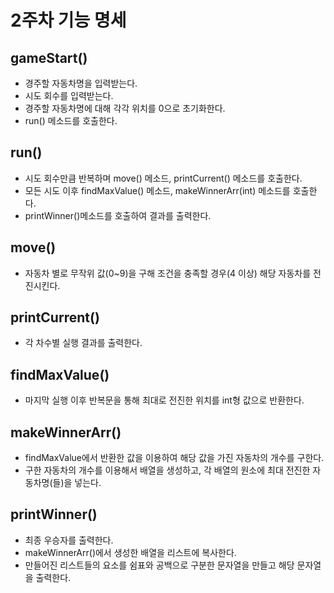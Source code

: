 # 2주차 기능 명세

## gameStart()
- 경주할 자동차명을 입력받는다.
- 시도 회수를 입력받는다.
- 경주할 자동차명에 대해 각각 위치를 0으로 초기화한다.
- run() 메소드를 호출한다.

## run()
- 시도 회수만큼 반복하며 move() 메소드, printCurrent() 메소드를 호출한다.
- 모든 시도 이후 findMaxValue() 메소드, makeWinnerArr(int) 메소드를 호출한다. 
- printWinner()메소드를 호출하여 결과를 출력한다.

## move()
- 자동차 별로 무작위 값(0~9)을 구해 조건을 충족할 경우(4 이상) 해당 자동차를 전진시킨다.

## printCurrent()
- 각 차수별 실행 결과를 출력한다.

## findMaxValue()
- 마지막 실행 이후 반복문을 통해 최대로 전진한 위치를 int형 값으로 반환한다.

## makeWinnerArr()
- findMaxValue에서 반환한 값을 이용하여 해당 값을 가진 자동차의 개수를 구한다.
- 구한 자동차의 개수를 이용해서 배열을 생성하고, 각 배열의 원소에 최대 전진한 자동차명(들)을 넣는다.

## printWinner()
- 최종 우승자를 출력한다.
- makeWinnerArr()에서 생성한 배열을 리스트에 복사한다.
- 만들어진 리스트들의 요소를 쉼표와 공백으로 구분한 문자열을 만들고 해당 문자열을 출력한다.